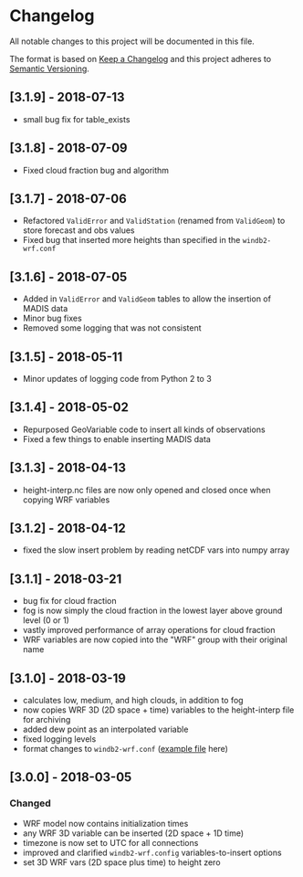 # Changelog
All notable changes to this project will be documented in this file.

The format is based on [Keep a Changelog](http://keepachangelog.com/en/1.0.0/)
and this project adheres to [Semantic Versioning](http://semver.org/spec/v2.0.0.html).

## [3.1.9] - 2018-07-13
* small bug fix for table_exists

## [3.1.8] - 2018-07-09
* Fixed cloud fraction bug and algorithm

## [3.1.7] - 2018-07-06
* Refactored `ValidError` and `ValidStation` (renamed from `ValidGeom`) to store forecast and obs values
* Fixed bug that inserted more heights than specified in the `windb2-wrf.conf`

## [3.1.6] - 2018-07-05
* Added in `ValidError` and `ValidGeom` tables to allow the insertion of MADIS data
* Minor bug fixes
* Removed some logging that was not consistent 

## [3.1.5] - 2018-05-11
* Minor updates of logging code from Python 2 to 3

## [3.1.4] - 2018-05-02
* Repurposed GeoVariable code to insert all kinds of observations
* Fixed a few things to enable inserting MADIS data

## [3.1.3] - 2018-04-13
* height-interp.nc files are now only opened and closed once when copying WRF variables

## [3.1.2] - 2018-04-12
* fixed the slow insert problem by reading netCDF vars into numpy array

## [3.1.1] - 2018-03-21
* bug fix for cloud fraction
* fog is now simply the cloud fraction in the lowest layer above ground level (0 or 1)
* vastly improved performance of array operations for cloud fraction
* WRF variables are now copied into the "WRF" group with their original name

## [3.1.0] - 2018-03-19 
* calculates low, medium, and high clouds, in addition to fog
* now copies WRF 3D (2D space + time) variables to the height-interp file for archiving
* added dew point as an interpolated variable
* fixed logging levels
* format changes to `windb2-wrf.conf` ([example file](https://github.com/sailorsenergy/windb2/blob/master/config/windb2-wrf.conf) here)

## [3.0.0] - 2018-03-05
### Changed
* WRF model now contains initialization times
* any WRF 3D variable can be inserted (2D space + 1D time)
* timezone is now set to UTC for all connections
* improved and clarified `windb2-wrf.config` variables-to-insert options
* set 3D WRF vars (2D space plus time) to height zero
